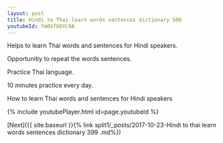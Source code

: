 ```yaml
---
layout: post
title: Hindi to Thai learn words sentences dictionary 586 
youtubeId: fm0XfbDYL9A
---
```

 
 
Helps to learn Thai words and sentences for Hindi speakers.

Opportunitiy to repeat the words sentences. 

Practice Thai language. 
 
10 minutes practice every day. 
 
How to learn Thai words and sentences for Hindi speakers 
 
{% include youtubePlayer.html id=page.youtubeId %}
 
 
[Next]({{ site.baseurl }}{% link  split1/_posts/2017-10-23-Hindi to thai learn words sentences dictionary 399 .md%})
 
